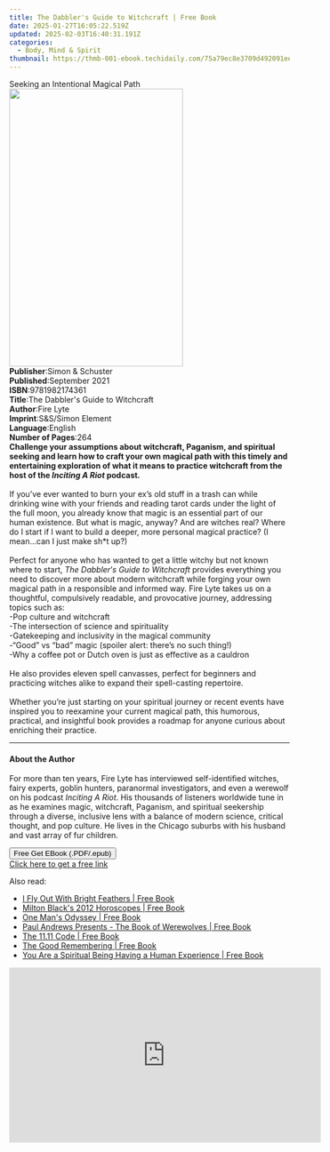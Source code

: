 ```yaml
---
title: The Dabbler's Guide to Witchcraft | Free Book
date: 2025-01-27T16:05:22.519Z
updated: 2025-02-03T16:40:31.191Z
categories:
  - Body, Mind & Spirit
thumbnail: https://thmb-001-ebook.techidaily.com/75a79ec8e3709d492091ee4db34787a63ea4cb4760660bebf60eeeae47fbd863.jpg
---
```

<main id="book-container">
  <div class="flex flex-col">
    <div class="book-brief flex-1 py-6 px-4 sm:p-6 md:py-10 md:px-8">
      <!-- brief-->
      <div class="book-brief-main">Seeking an Intentional Magical Path</div>
    </div>
    <div
      class="book-meta-info flex-1 grid gap-4 col-start-1 col-end-3 row-start-1 sm:mb-6 sm:grid-cols-4 lg:gap-6 lg:col-start-2 lg:row-end-6 lg:row-span-6 lg:mb-0"
    >
      <div
        class="book-meta-info-left place-content-center mt-4 p-4 text-sm leading-6 col-start-2 col-span-2 dark:text-slate-400"
      >
        <img
          class="w-full h-500 object-cover rounded-lg sm:h-255 sm:col-span-2 lg:col-span-full"
          src="https://img-001-ebook.techidaily.com/1ec178dc82def651677555e4325cf7266e037c264477609f3f69eac88766dfcc.jpg"
          alt=""
          width="312"
          height="500"
        />
      </div>
      <div
        class="book-meta-info-right mt-2 col-start-1 row-start-2 col-span-3 self-center"
      >
        <!-- meta data  -->
        <div class="flex flex-col px-4 md:px-8">
          <div class="flex-1">
            <strong>Publisher</strong>:<span class="px-2"
              >Simon &amp; Schuster</span
            >
          </div>
          <div class="flex-1">
            <strong>Published</strong>:<span class="px-2">September 2021</span>
          </div>
          <div class="flex-1">
            <strong>ISBN</strong>:<span class="px-2">9781982174361</span>
          </div>
          <div class="flex-1">
            <strong>Title</strong>:<span class="px-2"
              >The Dabbler&#39;s Guide to Witchcraft</span
            >
          </div>
          <div class="flex-1">
            <strong>Author</strong>:<span class="px-2">Fire Lyte</span>
          </div>
          <div class="flex-1">
            <strong>Imprint</strong>:<span class="px-2"
              >S&amp;S/Simon Element</span
            >
          </div>
          <div class="flex-1">
            <strong>Language</strong>:<span class="px-2">English</span>
          </div>
          <div class="flex-1">
            <strong>Number of Pages</strong>:<span class="px-2">264</span>
          </div>
        </div>
      </div>
    </div>
    <div class="book-description flex-1 py-6 px-4 sm:p-6 md:py-10 md:px-8">
      <div class="book-description-main">
        <div accordion-content="" id="description">
          <b
            >Challenge your assumptions about witchcraft, Paganism, and
            spiritual seeking and learn how to craft your own magical path with
            this timely and entertaining exploration of what it means to
            practice witchcraft from the host of the
            <i>Inciting A Riot </i>podcast<i>.</i></b
          ><br /><br />If you’ve ever wanted to burn your ex’s old stuff in a
          trash can while drinking wine with your friends and reading tarot
          cards under the light of the full moon, you already know that magic is
          an essential part of our human existence. But what is magic, anyway?
          And are witches real? Where do I start if I want to build a deeper,
          more personal magical practice? (I mean…can I just make sh*t up?)<br /><br />Perfect
          for anyone who has wanted to get a little witchy but not known where
          to start, <i>The Dabbler</i>’<i>s Guide to Witchcraft</i> provides
          everything you need to discover more about modern witchcraft while
          forging your own magical path in a responsible and informed way. Fire
          Lyte takes us on a thoughtful, compulsively readable, and provocative
          journey, addressing topics such as:<br />
          -Pop culture and witchcraft<br />
          -The intersection of science and spirituality<br />
          -Gatekeeping and inclusivity in the magical community<br />
          -“Good” vs “bad” magic (spoiler alert: there’s no such thing!)<br />
          -Why a coffee pot or Dutch oven is just as effective as a cauldron<br /><br />He
          also provides eleven spell canvasses, perfect for beginners and
          practicing witches alike to expand their spell-casting repertoire.<br /><br />Whether
          you’re just starting on your spiritual journey or recent events have
          inspired you to reexamine your current magical path, this humorous,
          practical, and insightful book provides a roadmap for anyone curious
          about enriching their practice.
        </div>
        <div class="accordion-fader"></div>
      </div>
    </div>
    <div class="book-excerpts flex-1 py-6 px-4 sm:p-6 md:py-10 md:px-8">
      <!-- excerpts-->
      <div class="book-excerpts-main">
        <hr />
        <h4 class="placeholder placeholder-heading">
          <span>About the Author</span>
        </h4>
        <p>
          For more than ten years, Fire Lyte has interviewed self-identified
          witches, fairy experts, goblin hunters, paranormal investigators, and
          even a werewolf on his podcast&nbsp;<i>Inciting A Riot</i>. His
          thousands of listeners worldwide tune in as he examines magic,
          witchcraft, Paganism, and spiritual seekership through a diverse,
          inclusive lens with a balance of modern science, critical thought, and
          pop culture. He lives in the Chicago suburbs with his husband and vast
          array of fur children.
        </p>
      </div>
    </div>
    <div
      class="book-about-author flex-1 py-6 px-4 sm:p-6 md:py-10 md:px-8"
    ></div>
    <div class="book-free-get flex-1 py-6 px-4 sm:p-6 md:py-10 md:px-8">
      <button
        id="btn-free-get"
        class="bg-blue-500 hover:bg-blue-700 text-white font-bold py-2 px-4 rounded"
      >
        Free Get EBook (.PDF/.epub)
      </button>
      <div id="countdown-display" class="px-2 text-lg mt-2"></div>
      <a
        id="free-link"
        class="hidden bg-blue-500 hover:bg-blue-700 text-white font-bold py-2 px-4 rounded"
        href="https://www.ebooks.com/en-us/book/211314745/the-dabbler-s-guide-to-witchcraft/fire-lyte/"
        target="_blank"
        >Click here to get a free link</a
      >
    </div>
    <script>
      let countdownTime = 0;
      let countdownInterval = null;
      document
        .getElementById('btn-free-get')
        .addEventListener('click', startCountdown);
      function startCountdown() {
        countdownTime = new Date().getTime() + 60000 * 3;
        countdownInterval = setInterval(updateCountdown, 1000);
        document.getElementById('btn-free-get').disabled = true;
        document
          .getElementById('btn-free-get')
          .classList.add('bg-gray-500', 'cursor-not-allowed');
      }
      function updateCountdown() {
        let currentTime = new Date().getTime();
        let timeLeft = countdownTime - currentTime;
        let secondsLeft = Math.floor(timeLeft / 1000);
        document.getElementById('countdown-display').innerHTML =
          `Remaining time: ${secondsLeft} seconds.`;
        if (secondsLeft <= 0) {
          clearInterval(countdownInterval);
          document.getElementById('btn-free-get').classList.add('hidden');
          document.getElementById('free-link').classList.remove('hidden');
          document.getElementById('countdown-display').innerHTML = '';
        }
      }
    </script>
  </div>
</main>

<ins class="adsbygoogle"
      style="display:block"
      data-ad-client="ca-pub-7571918770474297"
      data-ad-slot="8358498916"
      data-ad-format="auto"
      data-full-width-responsive="true"></ins>
    

<span class="atpl-alsoreadstyle">Also read:</span>
<div><ul>
<li><a href="https://novels-ebooks.techidaily.com/773531-9781446459829-i-fly-out-with-bright-feathers/"><u>I Fly Out With Bright Feathers | Free Book</u></a></li>
<li><a href="https://novels-ebooks.techidaily.com/769805--milton-blacks-2012-horoscopes/"><u>Milton Black's 2012 Horoscopes | Free Book</u></a></li>
<li><a href="https://novels-ebooks.techidaily.com/776230-9781448116027-one-mans-odyssey/"><u>One Man's Odyssey | Free Book</u></a></li>
<li><a href="https://novels-ebooks.techidaily.com/770486-9781849895729-paul-andrews-presents-the-book-of-werewolves/"><u>Paul Andrews Presents - The Book of Werewolves | Free Book</u></a></li>
<li><a href="https://novels-ebooks.techidaily.com/771948-9781780990866-the-1111-code/"><u>The 11.11 Code | Free Book</u></a></li>
<li><a href="https://novels-ebooks.techidaily.com/771947-9781780990842-the-good-remembering/"><u>The Good Remembering | Free Book</u></a></li>
<li><a href="https://novels-ebooks.techidaily.com/769803-9781583944837-you-are-a-spiritual-being-having-a-human-experience/"><u>You Are a Spiritual Being Having a Human Experience | Free Book</u></a></li>
</ul></div>

<!-- affiliate ads begin -->
<iframe width="560" height="315" src="https://www.youtube.com/embed/Xa2_mFu-obA?si=_xDGF1pv-dnuaDOr" title="YouTube video player" frameborder="0" allow="accelerometer; autoplay; clipboard-write; encrypted-media; gyroscope; picture-in-picture; web-share" referrerpolicy="strict-origin-when-cross-origin" allowfullscreen></iframe>
<!-- affiliate ads end -->

